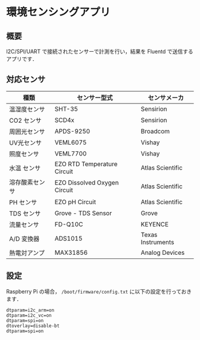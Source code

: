# 環境センシングアプリ

## 概要

I2C/SPI/UART で接続されたセンサーで計測を行い，結果を Fluentd で送信するアプリです．

## 対応センサ

| 種類           | センサー型式                 | センサメーカ      |
|----------------|------------------------------|-------------------|
| 温湿度センサ   | SHT-35                       | Sensirion         |
| CO2 センサ     | SCD4x                        | Sensirion         |
| 周囲光センサ   | APDS-9250                    | Broadcom          |
| UV光センサ     | VEML6075                     | Vishay            |
| 照度センサ     | VEML7700                     | Vishay            |
| 水温 センサ    | EZO RTD Temperature Circuit  | Atlas Scientific  |
| 溶存酸素センサ | EZO Dissolved Oxygen Circuit | Atlas Scientific  |
| PH センサ      | EZO pH Circuit               | Atlas Scientific  |
| TDS センサ     | Grove - TDS Sensor           | Grove             |
| 流量センサ     | FD-Q10C                      | KEYENCE           |
| A/D 変換器     | ADS1015                      | Texas Instruments |
| 熱電対アンプ   | MAX31856                     | Analog Devices    |

## 設定

Raspberry Pi の場合， `/boot/firmware/config.txt` に以下の設定を行っておきます．

```text
dtparam=i2c_arm=on
dtparam=i2c_vc=on
dtparam=spi=on
dtoverlay=disable-bt
dtparam=spi=on
```

